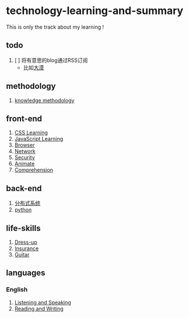 # technology-learning-and-summary
This is only the track about my learning !

## todo
1. [ ] 将有意思的blog通过RSS订阅
      - 比如[大漠](https://www.w3cplus.com)
      
## methodology
1. [knowledge methodology](./methodology/knowledge.md)

## front-end
1. [CSS Learning](./front-end/CSS.md)
2. [JavaScript Learning](./front-end/JavaScript.md)
3. [Browser](./front-end/Browser.md)
4. [Network](./front-end/Network.md)
5. [Security](./front-end/Security.md)
6. [Animate](./front-end/Animate.md)
7. [Comprehension](./front-end/Comprehension.md)

## back-end
1. [分布式系统](./back-end/分布式.md)
1. [python](./back-end/python.md)

## life-skills
1. [Dress-up](./life-skills/dress-up.md)
2. [Insurance](./life-skills/insurance.md)
3. [Guitar](./life-skills/guitar.md)

## languages
### English
1. [Listening and Speaking](./languages/English/Listening-and-Speaking.md)
2. [Reading and Writing](./languages/English/Reading-and-Writing.md)